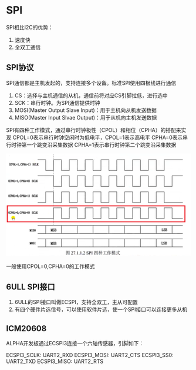 # SPI

SPI相比I2C的优势：

1. 速度快
2. 全双工通信

## SPI协议

SPI通信都是主机发起的，支持连接多个设备。标准SPI使用四根线进行通信

1. CS：选择与主机通信的从机，通信前将对应CS引脚拉低，进行选中
2. SCK：串行时钟。为SPI通信提供时钟
3. MOSI(Master Output Slave Input)：用于主机向从机发送数据
4. MISO(Master Input Slvae Output)：用于从机向主机发送数据

SPI有四种工作模式，通过串行时钟极性（CPOL）和相位（CPHA）的搭配来实现
CPOL=0表示串行时钟空闲时为低电平，CPOL=1表示高电平
CPHA=0表示串行时钟第一个跳变沿采集数据
CPHA=1表示串行时钟第二个跳变沿采集数据

![SPI](https://github.com/sybc120404/image4md/blob/main/SPI.png)

一般使用CPOL=0,CPHA=0的工作模式

## 6ULL SPI接口

1. 6ULL的SPI接口叫做ECSPI，支持全双工，主从可配置
2. 有四个硬件片选信号，可以使用软件片选，使一个SPI接口可以连接更多从机

## ICM20608

ALPHA开发板通过ECSPI3连接一个六轴传感器，引脚如下：

ECSPI3_SCLK:    UART2_RXD
ECSPI3_MOSI:    UART2_CTS
ECSPI3_SS0:     UART2_TXD
ECSPI3_MISO:    UART2_RTS

